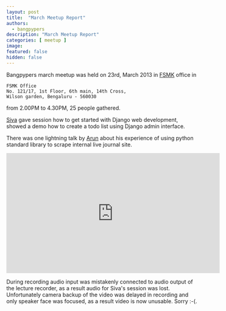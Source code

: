 ```yaml
---
layout: post
title:  "March Meetup Report"
authors: 
  - bangpypers
description: "March Meetup Report"
categories: [ meetup ]
image:
featured: false
hidden: false
---
```

Bangpypers march meetup was held on 23rd, March 2013 in [FSMK][] office in 

    FSMK Office
    No. 121/17, 1st Floor, 6th main, 14th Cross, 
    Wilson garden, Bengaluru - 560030

 from 2.00PM to 4.30PM, 25 people gathered.

[Siva][] gave session how to get started with Django web development, showed a 
demo how to create a todo list using Django admin interface.

There was one lightning talk by [Arun][] about his
experience of using python standard library to scrape internal live journal
site.
<iframe frameborder="0" allowfullscreen="" width="560" height="315" 
   src="https://www.youtube.com/embed/EMrLKlmm4LY?wmode=transparent&showinfo=0&rel=0&autohide=1&autoplay=0"
   frameborder="0" allowfullscreen>
</iframe>

During recording  audio input was mistakenly connected to audio output of
the lecture recorder, as a result audio for Siva's session was lost.
Unfortunately camera backup of the video was delayed in recording and only
speaker face was focused, as a result video is now unusable. Sorry :-(.

[FSMK]: https://www.fsmk.org/
[Arun]: https://arunrocks.com/
[Siva]: https://www.facebook.com/sivasubramaniam?fref=ts
